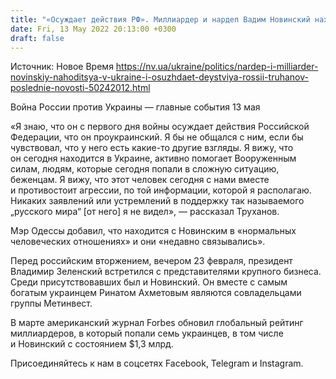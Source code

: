 ```yaml
---
title: "«Осуждает действия РФ». Миллиардер и нардеп Вадим Новинский находится в Украине — Труханов"
date: Fri, 13 May 2022 20:13:00 +0300
draft: false
---
```

Источник: Новое Время https://nv.ua/ukraine/politics/nardep-i-milliarder-novinskiy-nahoditsya-v-ukraine-i-osuzhdaet-deystviya-rossii-truhanov-poslednie-novosti-50242012.html


Война России против Украины — главные события 13 мая

 «Я знаю, что он с первого дня войны осуждает действия Российской Федерации, что он проукраинский. Я бы не общался с ним, если бы чувствовал, что у него есть какие-то другие взгляды. Я вижу, что он сегодня находится в Украине, активно помогает Вооруженным силам, людям, которые сегодня попали в сложную ситуацию, беженцам. Я вижу, что этот человек сегодня с нами вместе и противостоит агрессии, по той информации, которой я располагаю. Никаких заявлений или устремлений в поддержку так называемого „русского мира“ [от него] я не видел», — рассказал Труханов.

Мэр Одессы добавил, что находится с Новинским в «нормальных человеческих отношениях» и они «недавно связывались».

Перед российским вторжением, вечером 23 февраля, президент Владимир Зеленский встретился с представителями крупного бизнеса. Среди присутствовавших был и Новинский. Он вместе с самым богатым украинцем Ринатом Ахметовым являются совладельцами группы Метинвест.

В марте американский журнал Forbes обновил глобальный рейтинг миллиардеров, в который попали семь украинцев, в том числе и Новинский с состоянием $1,3 млрд.

Присоединяйтесь к нам в соцсетях Facebook, Telegram и Instagram.
